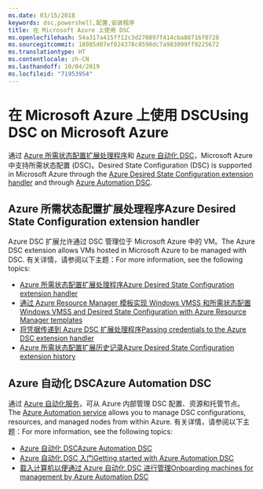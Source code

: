 ```yaml
---
ms.date: 03/15/2018
keywords: dsc,powershell,配置,安装程序
title: 在 Microsoft Azure 上使用 DSC
ms.openlocfilehash: 54a317a415ff12c3d270897f414cba88716f0728
ms.sourcegitcommit: 18985d07ef024378c8590dc7a983099ff9225672
ms.translationtype: HT
ms.contentlocale: zh-CN
ms.lasthandoff: 10/04/2019
ms.locfileid: "71953954"
---
```

# <a name="using-dsc-on-microsoft-azure"></a><span data-ttu-id="72771-103">在 Microsoft Azure 上使用 DSC</span><span class="sxs-lookup"><span data-stu-id="72771-103">Using DSC on Microsoft Azure</span></span>

<span data-ttu-id="72771-104">通过 [Azure 所需状态配置扩展处理程序](/azure/virtual-machines/extensions/dsc-overview)和 [Azure 自动化 DSC](/azure/automation/automation-dsc-overview)，Microsoft Azure 中支持所需状态配置 (DSC)。</span><span class="sxs-lookup"><span data-stu-id="72771-104">Desired State Configuration (DSC) is supported in Microsoft Azure through the [Azure Desired State Configuration extension handler](/azure/virtual-machines/extensions/dsc-overview) and through [Azure Automation DSC](/azure/automation/automation-dsc-overview).</span></span>

## <a name="azure-desired-state-configuration-extension-handler"></a><span data-ttu-id="72771-105">Azure 所需状态配置扩展处理程序</span><span class="sxs-lookup"><span data-stu-id="72771-105">Azure Desired State Configuration extension handler</span></span>

<span data-ttu-id="72771-106">Azure DSC 扩展允许通过 DSC 管理位于 Microsoft Azure 中的 VM。</span><span class="sxs-lookup"><span data-stu-id="72771-106">The Azure DSC extension allows VMs hosted in Microsoft Azure to be managed with DSC.</span></span>
<span data-ttu-id="72771-107">有关详情，请参阅以下主题：</span><span class="sxs-lookup"><span data-stu-id="72771-107">For more information, see the following topics:</span></span>

- [<span data-ttu-id="72771-108">Azure 所需状态配置扩展处理程序</span><span class="sxs-lookup"><span data-stu-id="72771-108">Azure Desired State Configuration extension handler</span></span>](/azure/virtual-machines/extensions/dsc-overview)
- [<span data-ttu-id="72771-109">通过 Azure Resource Manager 模板实现 Windows VMSS 和所需状态配置</span><span class="sxs-lookup"><span data-stu-id="72771-109">Windows VMSS and Desired State Configuration with Azure Resource Manager templates</span></span>](/azure/virtual-machines/extensions/dsc-template)
- [<span data-ttu-id="72771-110">将凭据传递到 Azure DSC 扩展处理程序</span><span class="sxs-lookup"><span data-stu-id="72771-110">Passing credentials to the Azure DSC extension handler</span></span>](/azure/virtual-machines/extensions/dsc-credentials)
- [<span data-ttu-id="72771-111">Azure 所需状态配置扩展历史记录</span><span class="sxs-lookup"><span data-stu-id="72771-111">Azure Desired State Configuration extension history</span></span>](azureDscexthistory.md)

## <a name="azure-automation-dsc"></a><span data-ttu-id="72771-112">Azure 自动化 DSC</span><span class="sxs-lookup"><span data-stu-id="72771-112">Azure Automation DSC</span></span>

<span data-ttu-id="72771-113">通过 [Azure 自动化服务](https://azure.microsoft.com/en-us/services/automation/)，可从 Azure 内部管理 DSC 配置、资源和托管节点。</span><span class="sxs-lookup"><span data-stu-id="72771-113">The [Azure Automation service](https://azure.microsoft.com/en-us/services/automation/) allows you to manage DSC configurations, resources, and managed nodes from within Azure.</span></span> <span data-ttu-id="72771-114">有关详情，请参阅以下主题：</span><span class="sxs-lookup"><span data-stu-id="72771-114">For more information, see the following topics:</span></span>

- [<span data-ttu-id="72771-115">Azure 自动化 DSC</span><span class="sxs-lookup"><span data-stu-id="72771-115">Azure Automation DSC</span></span>](/azure/automation/automation-dsc-overview)
- [<span data-ttu-id="72771-116">Azure 自动化 DSC 入门</span><span class="sxs-lookup"><span data-stu-id="72771-116">Getting started with Azure Automation DSC</span></span>](/azure/automation/automation-dsc-getting-started)
- [<span data-ttu-id="72771-117">载入计算机以便通过 Azure 自动化 DSC 进行管理</span><span class="sxs-lookup"><span data-stu-id="72771-117">Onboarding machines for management by Azure Automation DSC</span></span>](/azure/automation/automation-dsc-onboarding)